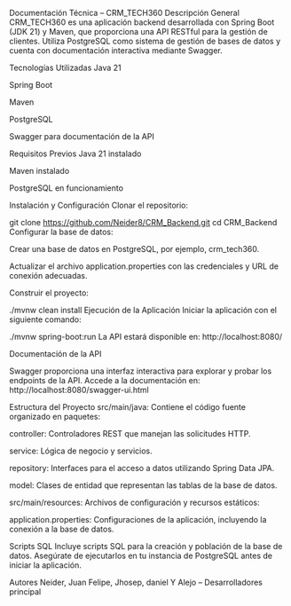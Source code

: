 Documentación Técnica – CRM_TECH360
Descripción General
CRM_TECH360 es una aplicación backend desarrollada con Spring Boot (JDK 21) y Maven, que proporciona una API RESTful para la gestión de clientes. Utiliza PostgreSQL como sistema de gestión de bases de datos y cuenta con documentación interactiva mediante Swagger.

Tecnologías Utilizadas
Java 21

Spring Boot

Maven

PostgreSQL

Swagger para documentación de la API

Requisitos Previos
Java 21 instalado

Maven instalado

PostgreSQL en funcionamiento

Instalación y Configuración
Clonar el repositorio:

git clone https://github.com/Neider8/CRM_Backend.git
cd CRM_Backend
Configurar la base de datos:

Crear una base de datos en PostgreSQL, por ejemplo, crm_tech360.

Actualizar el archivo application.properties con las credenciales y URL de conexión adecuadas.

Construir el proyecto:

./mvnw clean install
Ejecución de la Aplicación
Iniciar la aplicación con el siguiente comando:

./mvnw spring-boot:run
La API estará disponible en: http://localhost:8080/

Documentación de la API

Swagger proporciona una interfaz interactiva para explorar y probar los endpoints de la API. Accede a la documentación en:
http://localhost:8080/swagger-ui.html

Estructura del Proyecto
src/main/java: Contiene el código fuente organizado en paquetes:

controller: Controladores REST que manejan las solicitudes HTTP.

service: Lógica de negocio y servicios.

repository: Interfaces para el acceso a datos utilizando Spring Data JPA.

model: Clases de entidad que representan las tablas de la base de datos.

src/main/resources: Archivos de configuración y recursos estáticos:

application.properties: Configuraciones de la aplicación, incluyendo la conexión a la base de datos.

Scripts SQL
Incluye scripts SQL para la creación y población de la base de datos. Asegúrate de ejecutarlos en tu instancia de PostgreSQL antes de iniciar la aplicación.

Autores
Neider, Juan Felipe, Jhosep, daniel Y Alejo – Desarrolladores principal

